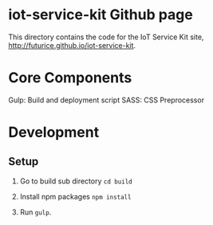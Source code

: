# iot-service-kit Github page

This directory contains the code for the IoT Service Kit site, http://futurice.github.io/iot-service-kit.

# Core Components

Gulp: Build and deployment script
SASS: CSS Preprocessor

# Development

## Setup

1. Go to build sub directory `cd build`

2. Install npm packages `npm install`

3. Run `gulp`.

